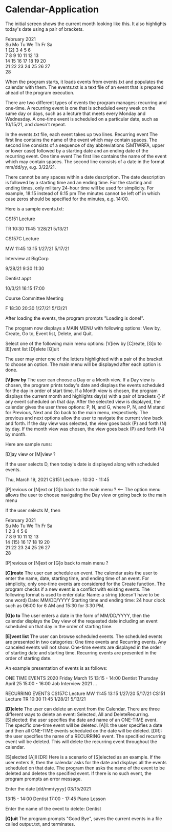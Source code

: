 # Calendar-Application
The initial screen shows the current month looking like this. 
It also highlights today's date using a pair of brackets. 

 February 2021      
Su Mo Tu We Th Fr Sa  
    1  [2]  3  4  5  6  
 7  8  9 10 11 12 13  
14 15 16 17 18 19 20  
21 22 23 24 25 26 27  
28   

When the program starts, it loads events from events.txt and populates the calendar with them. 
The events.txt is a text file of an event that is prepared ahead of the program execution.

There are two different types of events the program manages: recurring and one-time.
A recurring event is one that is scheduled every week on the same day or days, 
such as a lecture that meets every Monday and Wednesday.
A one-time event is scheduled on a particular date, such as 10/15/21, and doesn't repeat.

In the events.txt file, each event takes up two lines.
Recurring event
The first line contains the name of the event which may contain spaces. 
The second line consists of a sequence of day abbreviations (SMTWRFA, upper or lower case) followed by a starting date and an ending date of the recurring event.
One time event
The first line contains the name of the event which may contain spaces. 
The second line consists of a date in the format mm/dd/yy, e.g. 3/22/21. 

There cannot be any spaces within a date description. The date description is followed by a starting time and an ending time. 
For the starting and ending times, only military 24-hour time will be used for simplicity. 
For example, 18:15 instead of 6:15 pm The minutes cannot be left off in which case zeros should be specified for the minutes, e.g. 14:00.

Here is a sample events.txt:

CS151 Lecture

TR 10:30 11:45 1/28/21 5/13/21

CS157C Lecture

MW 11:45 13:15 1/27/21 5/17/21

Interview at BigCorp 

9/28/21 9:30 11:30

Dentist appt

10/3/21 16:15 17:00

Course Committee Meeting

F 18:30 20:30  1/27/21 5/13/21

After loading the events, the program prompts "Loading is done!".

The program now displays a MAIN MENU with following options: View by, Create, Go to, Event list, Delete, and Quit. 

Select one of the following main menu options:
[V]iew by  [C]reate, [G]o to [E]vent list [D]elete  [Q]uit

The user may enter one of the letters highlighted with a pair of the bracket to choose an option. 
The main menu will be displayed after each option is done. 

**[V]iew by**
The user can choose a Day or a Month view. 
If a Day view is chosen, the program prints today's date and displays the events scheduled for the day in order of start time.
If a Month view is chosen, the program displays the current month and highlights day(s) with a pair of brackets {} if any event scheduled on that day. 
After the selected view is displayed, the calendar gives the user three options: P, N, and G, where P, N, and M stand for Previous, Next and Go back to the main menu, respectively. 
The previous and next options allow the user to navigate the current view back and forth. 
If the day view was selected, the view goes back (P) and forth (N) by day. 
If the month view was chosen, the view goes back (P) and forth (N) by month. 

Here are sample runs:

[D]ay view or [M]view ? 

If the user selects D, then today's date is displayed along with scheduled events.

Thu, March 19, 2021
CS151 Lecture : 10:30 - 11:45 

[P]revious or [N]ext or [G]o back to the main menu ?  <-- The option menu allows the user to choose navigating the Day view or going back to the main menu

If the user selects M, then

 February 2021      
Su Mo Tu We Th Fr Sa  
    1  2  3  4  5  6  
 7  8  9 10 11 12 13  
14 {15} 16 17 18 19 20  
21 22 23 24 25 26 27  
28  

[P]revious or [N]ext or [G]o back to main menu ? 


**[C]reate**
The user can schedule an event. 
The calendar asks the user to enter the name, date, starting time, and ending time of an event. 
For simplicity, only one-time events are considered for the Create function. 
The program checks if a new event is a conflict with existing events. 
The following format is used to enter data:
Name: a string (doesn't have to be one word)
Date: MM/DD/YYYY
Starting time and ending time: 24 hour clock such as 06:00 for 6 AM and 15:30 for 3:30 PM.


**[G]o to**
The user enters a date in the form of MM/DD/YYYY, then the calendar displays the Day view of the requested date including an event scheduled on that day in the order of starting time.


**[E]vent list**
The user can browse scheduled events. 
The scheduled events are presented in two categories: One time events and Recurring events. 
Any canceled events will not show. 
One-time events are displayed in the order of starting date and starting time. 
Recurring events are presented in the order of starting date. 

An example presentation of events is as follows: 

ONE TIME EVENTS
2020
  Friday March 15 13:15 - 14:00 Dentist 
  Thursday April 25 15:00 - 16:00 Job Interview 
2021 
  ... 

RECURRING EVENTS
CS157C Lecture
MW 11:45 13:15 1/27/20 5/17/21
CS151 Lecture
TR 10:30 11:45 1/28/21 5/13/21


**[D]elete**
The user can delete an event from the Calendar. 
There are three different ways to delete an event: Selected, All and DeleteRecurring.
[S]elected: the user specifies the date and name of an ONE-TIME event. The specific one-time event will be deleted.
[A]ll: the user specifies a date and then all ONE-TIME events scheduled on the date will be deleted.
[DR]: the user specifies the name of a RECURRING event. The specified recurring event will be deleted. 
This will delete the recurring event throughout the calendar.

[S]elected  [A]ll   [DR] 
Here is a scenario of [S]elected as an example. 
If the user enters S, then the calendar asks for the date and displays all the events scheduled on that date. 
The program then asks the name of the event to be deleted and deletes the specified event. 
If there is no such event, the program prompts an error message.

Enter the date [dd/mm/yyyy]
03/15/2021

  13:15 - 14:00 Dentist 
  17:00 - 17:45 Piano Lesson

Enter the name of the event to delete: Dentist

**[Q]uit**
The program prompts "Good Bye", saves the current events in a file called output.txt, and terminates. 
